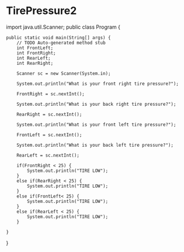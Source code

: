 # TirePressure2
import java.util.Scanner;
public class Program {

	public static void main(String[] args) {
		// TODO Auto-generated method stub
		int FrontLeft;
		int FrontRight;
		int RearLeft;
		int RearRight;
		
		Scanner sc = new Scanner(System.in);
		
		System.out.println("What is your front right tire pressure?");
		
		FrontRight = sc.nextInt();
		
		System.out.println("What is your back right tire pressure?");
		
		RearRight = sc.nextInt();
		
		System.out.println("What is your front left tire pressure?");
		
		FrontLeft = sc.nextInt();
		
		System.out.println("What is your back left tire pressure?");
		
		RearLeft = sc.nextInt();
		
		if(FrontRight < 25) {
			System.out.println("TIRE LOW");
		}
		else if(RearRight < 25) {
			System.out.println("TIRE LOW");
		}
		else if(FrontLeft< 25) { 
			System.out.println("TIRE LOW");
		}
		else if(RearLeft < 25) {
			System.out.println("TIRE LOW");
		}
		
	}

}
